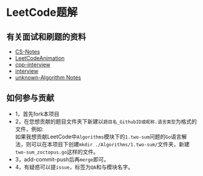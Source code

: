 ﻿# LeetCode题解  

## 有关面试和刷题的资料  

- [CS-Notes](https://cyc2018.github.io/CS-Notes/#/)  
- [LeetCodeAnimation ](https://github.com/MisterBooo/LeetCodeAnimation)  
- [cpp-interview](https://interview.huihut.com/#/)  
- [interview](https://github.com/huihut/interview)  
- [unknown-Algorithm Notes](https://mnmunknown.gitbooks.io/algorithm-notes/content/)  

## 如何参与贡献  

- 1，首先fork本项目  
- 2，在您想贡献的题目文件夹下新建以`题目名_GithubID或昵称.语言类型`为格式的文件，例如:  
如果我想贡献LeetCode中`Algorithms`模块下的`1.two-sum`问题的`Go`语言解法，则可以在本项目下创建`mkdir ./Algorithms/1.two-sum/`文件夹，新建`two-sum_zoctopus.go`这样的文件。  
- 3，add-commit-push后再`merge`即可。  
- 4，有疑惑可以提`issue`，标签为`QA`和与模块名字。  